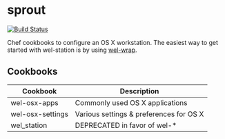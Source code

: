 sprout
======

[![Build Status](https://travis-ci.org/WideEyeLabs/wel-station.png?branch=master)](https://travis-ci.org/WideEyeLabs/wel-station)

Chef cookbooks to configure an OS X workstation. The easiest way 
to get started with wel-station is by using [wel-wrap](https://github.com/WideEyeLabs/wel-wrap).

Cookbooks
-------

| Cookbook            | Description                                            |
| ------------------- | -------------------------------------------------------|
| wel-osx-apps        | Commonly used OS X  applications                       |
| wel-osx-settings    | Various settings & preferences for OS X                |
| wel_station         | DEPRECATED in favor of wel-*                           |
